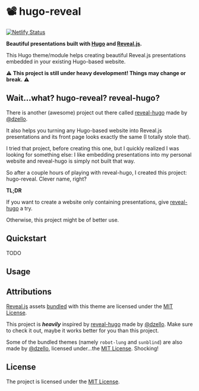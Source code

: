 # 📽️ hugo-reveal

[![Netlify Status](https://api.netlify.com/api/v1/badges/dcffee54-4d2e-4290-a0c0-353617b298bd/deploy-status)](https://app.netlify.com/sites/hugo-reveal/deploys)

**Beautiful presentations built with [Hugo](https://gohugo.io) and [Reveal.js](https://revealjs.com).**

This Hugo theme/module helps creating beautiful Reveal.js presentations embedded in your existing Hugo-based website.

⚠️ **This project is still under heavy development! Things may change or break.** ⚠️


## Wait...what? hugo-reveal? reveal-hugo?

There is another (awesome) project out there called [reveal-hugo](https://reveal-hugo.dzello.com) made by [@dzello](https://dzello.com/).

It also helps you turning any Hugo-based website into Reveal.js presentations and its front page looks exactly the same (I totally stole that).

I tried that project, before creating this one, but I quickly realized I was looking for something else:
I like embedding presentations into my personal website and reveal-hugo is simply not built that way.

So after a couple hours of playing with reveal-hugo, I created this project: hugo-reveal.
Clever name, right?

**TL;DR**

If you want to create a website only containing presentations, give [reveal-hugo](https://reveal-hugo.dzello.com) a try.

Otherwise, this project might be of better use.


## Quickstart

TODO


## Usage


## Attributions

[Reveal.js](https://revealjs.com) assets [bundled](static/reveal/) with this theme are licensed under the [MIT License](https://github.com/hakimel/reveal.js/blob/master/LICENSE).

This project is **_heavily_** inspired by [reveal-hugo](https://reveal-hugo.dzello.com) made by [@dzello](https://dzello.com/).
Make sure to check it out, maybe it works better for you than this project.

Some of the bundled themes (namely `robot-lung` and `sunblind`) are also made by [@dzello](https://dzello.com/), licensed under...the [MIT License](https://github.com/dzello/revealjs-themes/blob/master/LICENSE). Shocking!


## License

The project is licensed under the [MIT License](LICENSE).
